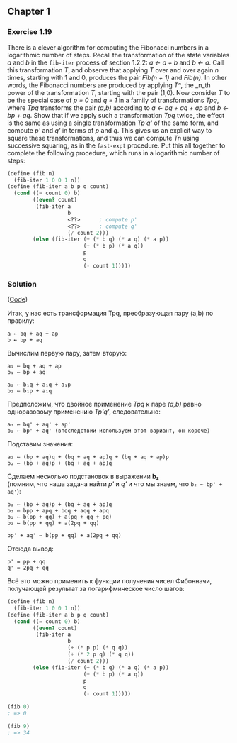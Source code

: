 ## Chapter 1

### Exercise 1.19

There is a clever algorithm for computing the Fibonacci numbers in a logarithmic number of steps. Recall the transformation of the state variables _a_ and _b_ in the `fib-iter` process of section 1.2.2: _a ← a + b_ and _b ← a_. Call this transformation _T_, and observe that applying _T_ over and over again _n_ times, starting with 1 and 0, produces the pair _Fib(n + 1)_ and _Fib(n)_. In other words, the Fibonacci numbers are produced by applying _Tⁿ_, the _n_th power of the transformation _T_, starting with the pair (1,0). Now consider _T_ to be the special case of _p = 0_ and _q = 1_ in a family of transformations _Tpq_, where _Tpq_ transforms the pair _(a,b)_ according to _a ← bq + aq + ap_ and _b ← bp + aq_. Show that if we apply such a transformation _Tpq_ twice, the effect is the same as using a single transformation _Tp'q'_ of the same form, and compute _p'_ and _q'_ in terms of _p_ and _q_. This gives us an explicit way to square these transformations, and thus we can compute _Tn_ using successive squaring, as in the `fast-expt` procedure. Put this all together to complete the following procedure, which runs in a logarithmic number of steps:

```scheme
(define (fib n)
  (fib-iter 1 0 0 1 n))
(define (fib-iter a b p q count)
  (cond ((= count 0) b)
        ((even? count)
         (fib-iter a
                   b
                   <??>      ; compute p'
                   <??>      ; compute q'
                   (/ count 2)))
        (else (fib-iter (+ (* b q) (* a q) (* a p))
                        (+ (* b p) (* a q))
                        p
                        q
                        (- count 1)))))
```

### Solution

([Code](../../src/Chapter%201/Exercise%201.19.scm))

Итак, у наc есть трансформация Tpq, преобразующая пару (a,b) по правилу:

```
a ← bq + aq + ap
b ← bp + aq
```

Вычислим первую пару, затем вторую:

```
a₁ ← bq + aq + ap
b₁ ← bp + aq

a₂ ← b₁q + a₁q + a₁p
b₂ ← b₁p + a₁q
```

Предположим, что двойное применение _Tpq_ к паре _(a,b)_ равно одноразовому применению _Tp'q'_, следовательно:

```
a₂ ← bq' + aq' + ap'
b₂ ← bp' + aq' (впоследствии используем этот вариант, он короче)
```

Подставим значения:

```
a₂ ← (bp + aq)q + (bq + aq + ap)q + (bq + aq + ap)p
b₂ ← (bp + aq)p + (bq + aq + ap)q
```

Сделаем несколько подстановок в выражении **b₂**\
(помним, что наша задача найти _p'_ и _q'_ и что мы знаем, что `b₂ ← bp' + aq'`):

```
b₂ ← (bp + aq)p + (bq + aq + ap)q
b₂ ← bpp + apq + bqq + aqq + apq
b₂ ← b(pp + qq) + a(pq + qq + pq)
b₂ ← b(pp + qq) + a(2pq + qq)

bp' + aq' ← b(pp + qq) + a(2pq + qq)
```

Отсюда вывод:

```
p' = pp + qq
q' = 2pq + qq
```

Всё это можно применить к функции получения чисел Фибонначи, получающей результат за логарифмическое число шагов:

```scheme
(define (fib n)
  (fib-iter 1 0 0 1 n))
(define (fib-iter a b p q count)
  (cond ((= count 0) b)
        ((even? count)
         (fib-iter a
                   b
                   (+ (* p p) (* q q))
                   (+ (* 2 p q) (* q q))
                   (/ count 2)))
        (else (fib-iter (+ (* b q) (* a q) (* a p))
                        (+ (* b p) (* a q))
                        p
                        q
                        (- count 1)))))

(fib 0)
; => 0

(fib 9)
; => 34
```

